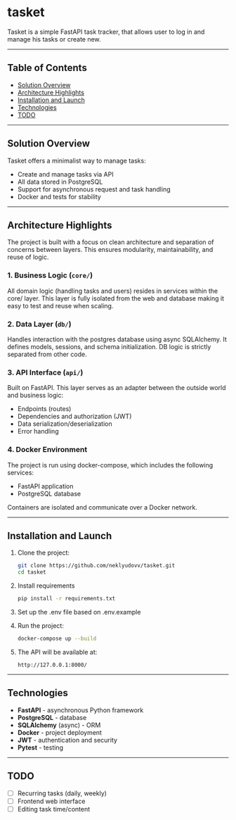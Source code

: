# tasket

Tasket is a simple FastAPI task tracker, that allows user to log in and manage his tasks or create new.

---

## Table of Contents

* [Solution Overview](#solution-overview)
* [Architecture Highlights](#architecture-highlights)
* [Installation and Launch](#installation-and-launch)
* [Technologies](#technologies)
* [TODO](#todo)

---

## Solution Overview

Tasket offers a minimalist way to manage tasks:

* Create and manage tasks via API
* All data stored in PostgreSQL
* Support for asynchronous request and task handling
* Docker and tests for stability


---

## Architecture Highlights

The project is built with a focus on clean architecture and separation of concerns between layers. This ensures modularity, maintainability, and reuse of logic.

### 1. Business Logic (`core/`)

All domain logic (handling tasks and users) resides in services within the core/ layer.
This layer is fully isolated from the web and database making it easy to test and reuse when scaling.

### 2. Data Layer (`db/`)

Handles interaction with the postgres database using async SQLAlchemy.
It defines models, sessions, and schema initialization. DB logic is strictly separated from other code.

### 3. API Interface (`api/`)

Built on FastAPI. This layer serves as an adapter between the outside world and business logic:

* Endpoints (routes)
* Dependencies and authorization (JWT)
* Data serialization/deserialization
* Error handling

### 4. Docker Environment

The project is run using docker-compose, which includes the following services:

* FastAPI application
* PostgreSQL database

Containers are isolated and communicate over a Docker network.

---

## Installation and Launch

1. Clone the project:
   ```bash
   git clone https://github.com/neklyudovv/tasket.git
   cd tasket
   ```

2. Install requirements
   ```bash
   pip install -r requirements.txt
   ```
3. Set up the .env file based on .env.example

4. Run the project:
   ```bash
   docker-compose up --build
   ```
   
5. The API will be available at:
   ```
   http://127.0.0.1:8000/
   ```
---

## Technologies

* **FastAPI** - asynchronous Python framework
* **PostgreSQL** - database
* **SQLAlchemy** (async) - ORM
* **Docker** - project deployment
* **JWT** - authentication and security
* **Pytest** - testing

---

## TODO

* [ ] Recurring tasks (daily, weekly)
* [ ] Frontend web interface
* [ ] Editing task time/content